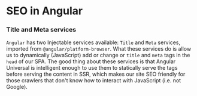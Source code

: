 # SEO in Angular

### Title and Meta services
`Angular` has two Injectable services available: `Title` and `Meta` services,
imported from `@angular/platform-browser`. What these services do is allow us to
dynamically (JavaScript) add or change or `title` and `meta` tags in the `head` of our
SPA. The good thing about these services is that Angular Universal is intelligent enough
to use them to statically serve the tags before serving the content in SSR, which makes
our site SEO friendly for those crawlers that don't know how to interact with JavaScript 
(i.e. not Google).
